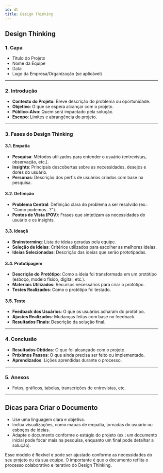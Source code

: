 ```yaml
---
id: dt
title: Design Thinking
---
```


## **Design Thinking**

### **1. Capa**

- Título do Projeto
- Nome da Equipe
- Data
- Logo da Empresa/Organização (se aplicável)

---

### **2. Introdução**

- **Contexto do Projeto**: Breve descrição do problema ou oportunidade.
- **Objetivo**: O que se espera alcançar com o projeto.
- **Público-Alvo**: Quem será impactado pela solução.
- **Escopo**: Limites e abrangência do projeto.

---

### **3. Fases do Design Thinking**

#### **3.1. Empatia**

- **Pesquisa**: Métodos utilizados para entender o usuário (entrevistas, observação, etc.).
- **Insights**: Principais descobertas sobre as necessidades, desejos e dores do usuário.
- **Personas**: Descrição dos perfis de usuários criados com base na pesquisa.

#### **3.2. Definição**

- **Problema Central**: Definição clara do problema a ser resolvido (ex.: "Como podemos...?").
- **Pontos de Vista (POV)**: Frases que sintetizam as necessidades do usuário e os insights.

#### **3.3. Ideaçã**

- **Brainstorming**: Lista de ideias geradas pela equipe.
- **Seleção de Ideias**: Critérios utilizados para escolher as melhores ideias.
- **Ideias Selecionadas**: Descrição das ideias que serão prototipadas.

#### **3.4. Prototipagem**

- **Descrição do Protótipo**: Como a ideia foi transformada em um protótipo (esboço, modelo físico, digital, etc.).
- **Materiais Utilizados**: Recursos necessários para criar o protótipo.
- **Testes Realizados**: Como o protótipo foi testado.

#### **3.5. Teste**

- **Feedback dos Usuários**: O que os usuários acharam do protótipo.
- **Ajustes Realizados**: Mudanças feitas com base no feedback.
- **Resultados Finais**: Descrição da solução final.

---

### **4. Conclusão**

- **Resultados Obtidos**: O que foi alcançado com o projeto.
- **Próximos Passos**: O que ainda precisa ser feito ou implementado.
- **Aprendizados**: Lições aprendidas durante o processo.

---

### **5. Anexos**

- Fotos, gráficos, tabelas, transcrições de entrevistas, etc.

---

## **Dicas para Criar o Documento**

- Use uma linguagem clara e objetiva.
- Inclua visualizações, como mapas de empatia, jornadas do usuário ou esboços de ideias.
- Adapte o documento conforme o estágio do projeto (ex.: um documento inicial pode focar mais na pesquisa, enquanto um final pode detalhar a solução).

Esse modelo é flexível e pode ser ajustado conforme as necessidades do seu projeto ou da sua equipe. O importante é que o documento reflita o processo colaborativo e iterativo do Design Thinking.